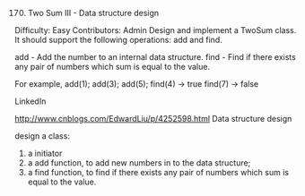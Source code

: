 170. Two Sum III - Data structure design

Difficulty: Easy Contributors: Admin
Design and implement a TwoSum class. It should support the following operations: add and find.

add - Add the number to an internal data structure.
find - Find if there exists any pair of numbers which sum is equal to the value.

For example,
add(1); add(3); add(5);
find(4) -> true
find(7) -> false

LinkedIn

http://www.cnblogs.com/EdwardLiu/p/4252598.html
Data structure design

design a class:
1. a initiator
2. a add function, to add new numbers in to the data structure;
3. a find function, to find if there exists any pair of numbers which sum is equal to the value.

